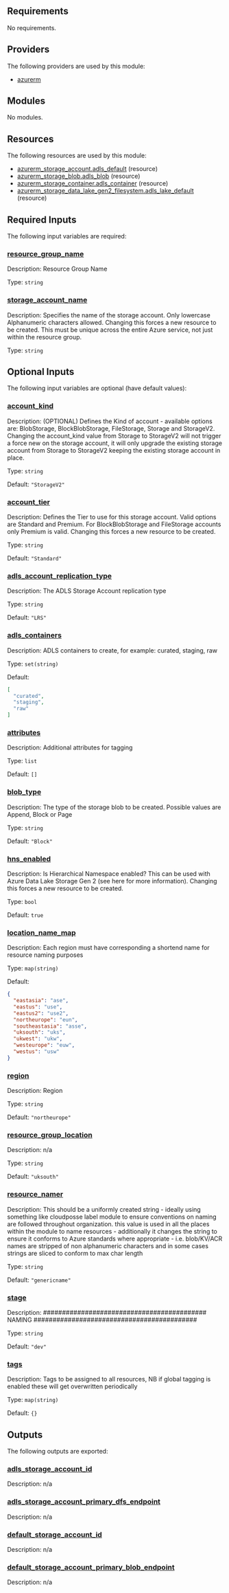 ## Requirements

No requirements.

## Providers

The following providers are used by this module:

- <a name="provider_azurerm"></a> [azurerm](#provider\_azurerm)

## Modules

No modules.

## Resources

The following resources are used by this module:

- [azurerm_storage_account.adls_default](https://registry.terraform.io/providers/hashicorp/azurerm/latest/docs/resources/storage_account) (resource)
- [azurerm_storage_blob.adls_blob](https://registry.terraform.io/providers/hashicorp/azurerm/latest/docs/resources/storage_blob) (resource)
- [azurerm_storage_container.adls_container](https://registry.terraform.io/providers/hashicorp/azurerm/latest/docs/resources/storage_container) (resource)
- [azurerm_storage_data_lake_gen2_filesystem.adls_lake_default](https://registry.terraform.io/providers/hashicorp/azurerm/latest/docs/resources/storage_data_lake_gen2_filesystem) (resource)

## Required Inputs

The following input variables are required:

### <a name="input_resource_group_name"></a> [resource\_group\_name](#input\_resource\_group\_name)

Description: Resource Group Name

Type: `string`

### <a name="input_storage_account_name"></a> [storage\_account\_name](#input\_storage\_account\_name)

Description: Specifies the name of the storage account. Only lowercase Alphanumeric characters allowed. Changing this forces a new resource to be created. This must be unique across the entire Azure service, not just within the resource group.

Type: `string`

## Optional Inputs

The following input variables are optional (have default values):

### <a name="input_account_kind"></a> [account\_kind](#input\_account\_kind)

Description: (OPTIONAL) Defines the Kind of account - available options are: BlobStorage, BlockBlobStorage, FileStorage, Storage and StorageV2. Changing the account\_kind value from Storage to StorageV2 will not trigger a force new on the storage account, it will only upgrade the existing storage account from Storage to StorageV2 keeping the existing storage account in place.

Type: `string`

Default: `"StorageV2"`

### <a name="input_account_tier"></a> [account\_tier](#input\_account\_tier)

Description: Defines the Tier to use for this storage account. Valid options are Standard and Premium. For BlockBlobStorage and FileStorage accounts only Premium is valid. Changing this forces a new resource to be created.

Type: `string`

Default: `"Standard"`

### <a name="input_adls_account_replication_type"></a> [adls\_account\_replication\_type](#input\_adls\_account\_replication\_type)

Description: The ADLS Storage Account replication type

Type: `string`

Default: `"LRS"`

### <a name="input_adls_containers"></a> [adls\_containers](#input\_adls\_containers)

Description: ADLS containers to create, for example: curated, staging, raw

Type: `set(string)`

Default:

```json
[
  "curated",
  "staging",
  "raw"
]
```

### <a name="input_attributes"></a> [attributes](#input\_attributes)

Description: Additional attributes for tagging

Type: `list`

Default: `[]`

### <a name="input_blob_type"></a> [blob\_type](#input\_blob\_type)

Description: The type of the storage blob to be created. Possible values are Append, Block or Page

Type: `string`

Default: `"Block"`

### <a name="input_hns_enabled"></a> [hns\_enabled](#input\_hns\_enabled)

Description: Is Hierarchical Namespace enabled? This can be used with Azure Data Lake Storage Gen 2 (see here for more information). Changing this forces a new resource to be created.

Type: `bool`

Default: `true`

### <a name="input_location_name_map"></a> [location\_name\_map](#input\_location\_name\_map)

Description: Each region must have corresponding a shortend name for resource naming purposes

Type: `map(string)`

Default:

```json
{
  "eastasia": "ase",
  "eastus": "use",
  "eastus2": "use2",
  "northeurope": "eun",
  "southeastasia": "asse",
  "uksouth": "uks",
  "ukwest": "ukw",
  "westeurope": "euw",
  "westus": "usw"
}
```

### <a name="input_region"></a> [region](#input\_region)

Description: Region

Type: `string`

Default: `"northeurope"`

### <a name="input_resource_group_location"></a> [resource\_group\_location](#input\_resource\_group\_location)

Description: n/a

Type: `string`

Default: `"uksouth"`

### <a name="input_resource_namer"></a> [resource\_namer](#input\_resource\_namer)

Description: This should be a uniformly created string - ideally using something like cloudposse label module to ensure conventions on naming are followed throughout organization. this value is used in all the places within the module to name resources - additionally it changes the string to ensure it conforms to Azure standards where appropriate - i.e. blob/KV/ACR names are stripped of non alphanumeric characters and in some cases strings are sliced to conform to max char length

Type: `string`

Default: `"genericname"`

### <a name="input_stage"></a> [stage](#input\_stage)

Description: ########################################### NAMING ###########################################

Type: `string`

Default: `"dev"`

### <a name="input_tags"></a> [tags](#input\_tags)

Description: Tags to be assigned to all resources, NB if global tagging is enabled these will get overwritten periodically

Type: `map(string)`

Default: `{}`

## Outputs

The following outputs are exported:

### <a name="output_adls_storage_account_id"></a> [adls\_storage\_account\_id](#output\_adls\_storage\_account\_id)

Description: n/a

### <a name="output_adls_storage_account_primary_dfs_endpoint"></a> [adls\_storage\_account\_primary\_dfs\_endpoint](#output\_adls\_storage\_account\_primary\_dfs\_endpoint)

Description: n/a

### <a name="output_default_storage_account_id"></a> [default\_storage\_account\_id](#output\_default\_storage\_account\_id)

Description: n/a

### <a name="output_default_storage_account_primary_blob_endpoint"></a> [default\_storage\_account\_primary\_blob\_endpoint](#output\_default\_storage\_account\_primary\_blob\_endpoint)

Description: n/a

